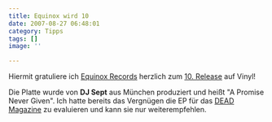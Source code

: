 ```yaml
---
title: Equinox wird 10
date: 2007-08-27 06:48:01
category: Tipps
tags: []
image: ''

---
```


Hiermit gratuliere ich [Equinox Records](http://www.e-q-x.net) herzlich zum [10. Release](http://www.the-groundzero.com/2007/08/26/dj-sept-a-promise-never-given-ep/) auf Vinyl!  

  

Die Platte wurde von **DJ Sept** aus München produziert und heißt "A Promise Never Given". Ich hatte bereits das Vergnügen die EP für das [DEAD Magazine](http://www.deadmagazine.de) zu evaluieren und kann sie nur weiterempfehlen.
